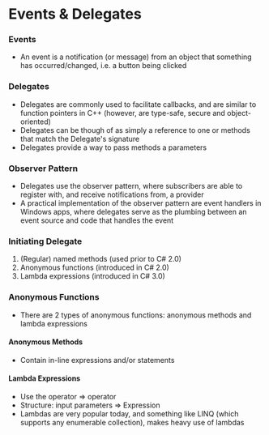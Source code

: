 # Events & Delegates

### Events
- An event is a notification (or message) from an object that something has occurred/changed, i.e. a button being clicked 

### Delegates
- Delegates are commonly used to facilitate callbacks, and are similar to function pointers in C++ (however, are type-safe, secure and object-oriented)
- Delegates can be though of as simply a reference to one or methods that match the Delegate's signature
- Delegates provide a way to pass methods a parameters 

### Observer Pattern
- Delegates use the observer pattern, where subscribers are able to register with, and receive notifications from, a provider
- A practical implementation of the observer pattern are event handlers in Windows apps, where delegates serve as the plumbing between an event source and code that handles the event

### Initiating Delegate
1. (Regular) named methods (used prior to C# 2.0)
2. Anonymous functions (introduced in C# 2.0)
3. Lambda expressions (introduced in C# 3.0) 

### Anonymous Functions
- There are 2 types of anonymous functions: anonymous methods and lambda expressions

#### Anonymous Methods
- Contain in-line expressions and/or statements

#### Lambda Expressions
- Use the operator => operator
- Structure: input parameters => Expression
- Lambdas are very popular today, and something like LINQ (which supports any enumerable collection), makes heavy use of lambdas
